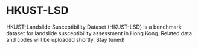 # HKUST-LSD
HKUST-Landslide Susceptibility Dataset (HKUST-LSD) is a benchmark dataset for landslide susceptibility assessment in Hong Kong. Related data and codes will be uploaded shortly. Stay tuned!
